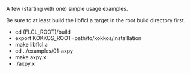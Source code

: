 A few (starting with one) simple usage examples.

Be sure to at least build the libflcl.a target in the root build directory first.
- cd (FLCL_ROOT)/build
- export KOKKOS_ROOT=path/to/kokkos/installlation
- make libflcl.a
- cd ../examples/01-axpy
- make axpy.x
- ./axpy.x
